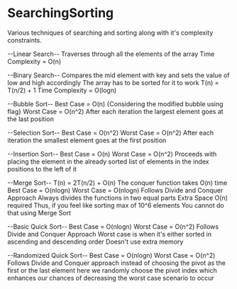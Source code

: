 # SearchingSorting
Various techniques of searching and sorting along with it's complexity constraints.

--Linear Search--
Traverses through all the elements of the array
Time Complexity = O(n)

--Binary Search--
Compares the mid element with key and sets the value of low and high accordingly
The array has to be sorted for it to work
T(n) = T(n/2) + 1
Time Complexity = O(logn)

--Bubble Sort--
Best Case = O(n) {Considering the modified bubble using flag}
Worst Case = O(n^2)
After each iteration the largest element goes at the last position

--Selection Sort--
Best Case = O(n^2)
Worst Case = O(n^2)
After each iteration the smallest element goes at the first position

--Insertion Sort--
Best Case = O(n)
Worst Case = O(n^2)
Proceeds with placing the element in the already sorted list of elements in the index positions to the left of it

--Merge Sort--
T(n) = 2T(n/2) + O(n)
The conquer function takes O(n) time
Best Case = O(nlogn)
Worst Case = O(nlogn)
Follows Divide and Conquer Approach
Always divides the functions in two equal parts
Extra Space O(n) required
Thus, if you feel like sorting max of 10^6 elements
You cannot do that using Merge Sort

--Basic Quick Sort--
Best Case = O(nlogn)
Worst Case = O(n^2)
Follows Divide and Conquer Approach
Worst case is when it's either sorted in ascending and descending order
Doesn't use extra memory

--Randomized Quick Sort--
Best Case = O(nlogn)
Worst Case = O(n^2)
Follows Divide and Conquer approach 
instead of choosing the pivot as the first or the last element here we randomly choose the pivot index
which enhances our chances of decreasing the worst case scenario to occur
